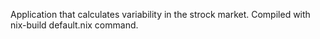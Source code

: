 Application that calculates variability in the strock market. Compiled with nix-build default.nix command.
